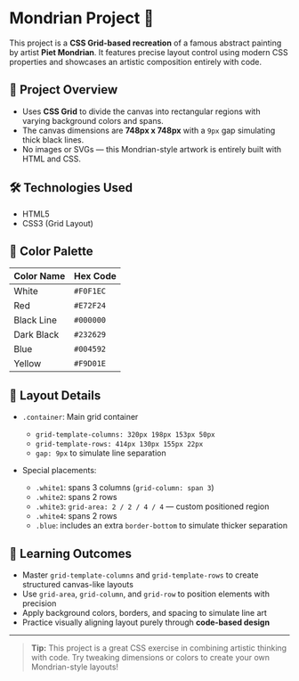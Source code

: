 # Mondrian Project 🎨

This project is a **CSS Grid-based recreation** of a famous abstract painting by artist **Piet Mondrian**. It features precise layout control using modern CSS properties and showcases an artistic composition entirely with code.

## 🧱 Project Overview

- Uses **CSS Grid** to divide the canvas into rectangular regions with varying background colors and spans.
- The canvas dimensions are **748px x 748px** with a `9px` gap simulating thick black lines.
- No images or SVGs — this Mondrian-style artwork is entirely built with HTML and CSS.

## 🛠️ Technologies Used

- HTML5
- CSS3 (Grid Layout)

## 🎨 Color Palette

| Color Name | Hex Code   |
|------------|------------|
| White      | `#F0F1EC`  |
| Red        | `#E72F24`  |
| Black Line | `#000000`  |
| Dark Black | `#232629`  |
| Blue       | `#004592`  |
| Yellow     | `#F9D01E`  |

## 📐 Layout Details

- `.container`: Main grid container
  - `grid-template-columns: 320px 198px 153px 50px`
  - `grid-template-rows: 414px 130px 155px 22px`
  - `gap: 9px` to simulate line separation

- Special placements:
  - `.white1`: spans 3 columns (`grid-column: span 3`)
  - `.white2`: spans 2 rows
  - `.white3`: `grid-area: 2 / 2 / 4 / 4` — custom positioned region
  - `.white4`: spans 2 rows
  - `.blue`: includes an extra `border-bottom` to simulate thicker separation

## 🧠 Learning Outcomes

- Master `grid-template-columns` and `grid-template-rows` to create structured canvas-like layouts
- Use `grid-area`, `grid-column`, and `grid-row` to position elements with precision
- Apply background colors, borders, and spacing to simulate line art
- Practice visually aligning layout purely through **code-based design**

---

> **Tip:** This project is a great CSS exercise in combining artistic thinking with code. Try tweaking dimensions or colors to create your own Mondrian-style layouts!
